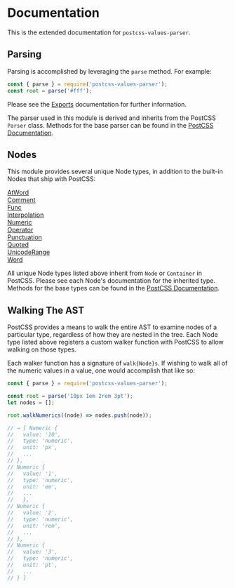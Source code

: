 # Documentation

This is the extended documentation for `postcss-values-parser`.

## Parsing

Parsing is accomplished by leveraging the `parse` method. For example:

```js
const { parse } = require('postcss-values-parser');
const root = parse('#fff');
```

Please see the [Exports](./Exports.md) documentation for further information.

The parser used in this module is derived and inherits from the PostCSS `Parser` class. Methods for the base parser can be found in the [PostCSS Documentation](https://github.com/postcss/postcss/tree/master/docs).

## Nodes

This module provides several unique Node types, in addition to the built-in Nodes that ship with PostCSS:

[AtWord](./AtWord.md)<br/>
[Comment](./Comment.md)<br/>
[Func](./Func.md)<br/>
[Interpolation](./Interpolation.md)<br/>
[Numeric](./Numeric.md)<br/>
[Operator](./Operator.md)<br/>
[Punctuation](./Punctuation.md)<br/>
[Quoted](./Quoted.md)<br/>
[UnicodeRange](./UnicodeRange.md)<br/>
[Word](./Word.md)<br/>

All unique Node types listed above inherit from `Node` or `Container` in PostCSS. Please see each Node's documentation for the inherited type. Methods for the base types can be found in the [PostCSS Documentation](https://github.com/postcss/postcss/tree/master/docs).

## Walking The AST

PostCSS provides a means to walk the entire AST to examine nodes of a particular type, regardless of how they are nested in the tree. Each Node type listed above registers a custom walker function with PostCSS to allow walking on those types.

Each walker function has a signature of `walk{Node}s`. If wishing to walk all of the numeric values in a value, one would accomplish that like so:

```js
const { parse } = require('postcss-values-parser');

const root = parse('10px 1em 2rem 3pt');
let nodes = [];

root.walkNumerics((node) => nodes.push(node));

// → [ Numeric {
//   value: '10',
//   type: 'numeric',
//   unit: 'px',
//   ...
// },
// Numeric {
//   value: '1',
//   type: 'numeric',
//   unit: 'em',
//   ...
//   },
// Numeric {
//   value: '2',
//   type: 'numeric',
//   unit: 'rem',
//   ...
// },
// Numeric {
//   value: '3',
//   type: 'numeric',
//   unit: 'pt',
//   ...
// } ]

```
